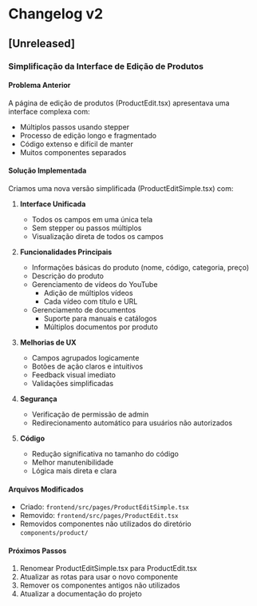 # Changelog v2

## [Unreleased]

### Simplificação da Interface de Edição de Produtos

#### Problema Anterior
A página de edição de produtos (ProductEdit.tsx) apresentava uma interface complexa com:
- Múltiplos passos usando stepper
- Processo de edição longo e fragmentado
- Código extenso e difícil de manter
- Muitos componentes separados

#### Solução Implementada
Criamos uma nova versão simplificada (ProductEditSimple.tsx) com:

1. **Interface Unificada**
   - Todos os campos em uma única tela
   - Sem stepper ou passos múltiplos
   - Visualização direta de todos os campos

2. **Funcionalidades Principais**
   - Informações básicas do produto (nome, código, categoria, preço)
   - Descrição do produto
   - Gerenciamento de vídeos do YouTube
     - Adição de múltiplos vídeos
     - Cada vídeo com título e URL
   - Gerenciamento de documentos
     - Suporte para manuais e catálogos
     - Múltiplos documentos por produto

3. **Melhorias de UX**
   - Campos agrupados logicamente
   - Botões de ação claros e intuitivos
   - Feedback visual imediato
   - Validações simplificadas

4. **Segurança**
   - Verificação de permissão de admin
   - Redirecionamento automático para usuários não autorizados

5. **Código**
   - Redução significativa no tamanho do código
   - Melhor manutenibilidade
   - Lógica mais direta e clara

#### Arquivos Modificados
- Criado: `frontend/src/pages/ProductEditSimple.tsx`
- Removido: `frontend/src/pages/ProductEdit.tsx`
- Removidos componentes não utilizados do diretório `components/product/`

#### Próximos Passos
1. Renomear ProductEditSimple.tsx para ProductEdit.tsx
2. Atualizar as rotas para usar o novo componente
3. Remover os componentes antigos não utilizados
4. Atualizar a documentação do projeto
